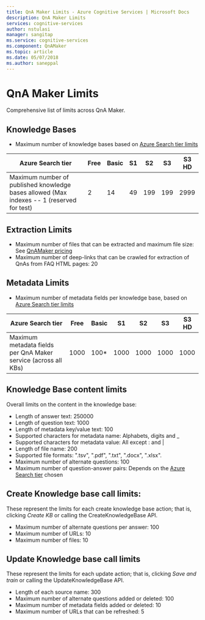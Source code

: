 ```yaml
---
title: QnA Maker Limits - Azure Cognitive Services | Microsoft Docs
description: QnA Maker Limits
services: cognitive-services
author: nstulasi
manager: sangitap
ms.service: cognitive-services
ms.component: QnAMaker
ms.topic: article
ms.date: 05/07/2018
ms.author: saneppal
---
```


# QnA Maker Limits
Comprehensive list of limits across QnA Maker.

## Knowledge Bases

* Maximum number of knowledge bases based on [Azure Search tier limits](https://docs.microsoft.com/en-us/azure/search/search-limits-quotas-capacity)

|**Azure Search tier** | **Free** | **Basic** |**S1** | **S2**| **S3** |**S3 HD**|
|---|---|---|---|---|---|----|
|Maximum number of published knowledge bases allowed (Max indexes -- 1 (reserved for test)|2|14|49|199|199|2999|

## Extraction Limits
* Maximum number of files that can be extracted and maximum file size: See [QnAMaker pricing](https://azure.microsoft.com/en-in/pricing/details/cognitive-services/qna-maker/)
* Maximum number of deep-links that can be crawled for extraction of QnAs from FAQ HTML pages: 20

## Metadata Limits
* Maximum number of metadata fields per knowledge base, based on [Azure Search tier limits](https://docs.microsoft.com/en-us/azure/search/search-limits-quotas-capacity)

|**Azure Search tier** | **Free** | **Basic** |**S1** | **S2**| **S3** |**S3 HD**|
|---|---|---|---|---|---|----|
|Maximum metadata fields per QnA Maker service (across all KBs)|1000|100*|1000|1000|1000|1000|

## Knowledge Base content limits
Overall limits on the content in the knowledge base:
* Length of answer text: 250000
* Length of question text: 1000
* Length of metadata key/value text: 100
* Supported characters for metadata name: Alphabets, digits and _  
* Supported characters for metadata value: All except : and | 
* Length of file name: 200
* Supported file formats: ".tsv", ".pdf", ".txt", ".docx", ".xlsx".
* Maximum number of alternate questions: 100
* Maximum number of question-answer pairs: Depends on the [Azure Search tier](https://docs.microsoft.com/en-in/azure/search/search-limits-quotas-capacity#document-limits) chosen 

## Create Knowledge base call limits:
These represent the limits for each create knowledge base action; that is, clicking *Create KB* or calling the CreateKnowledgeBase API.
* Maximum number of alternate questions per answer: 100
* Maximum number of URLs: 10
* Maximum number of files: 10

## Update Knowledge base call limits
These represent the limits for each update action; that is, clicking *Save and train* or calling the UpdateKnowledgeBase API.
* Length of each source name: 300
* Maximum number of alternate questions added or deleted: 100
* Maximum number of metadata fields added or deleted: 10
* Maximum number of URLs that can be refreshed: 5
